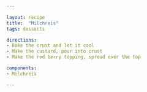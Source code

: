 ```yaml
---

layout: recipe
title:  "Milchreis"
tags: desserts

directions:
- Bake the crust and let it cool
- Make the custard, pour into crust
- Make the red berry topping, spread over the top

components:
- Milchreis

---
```

